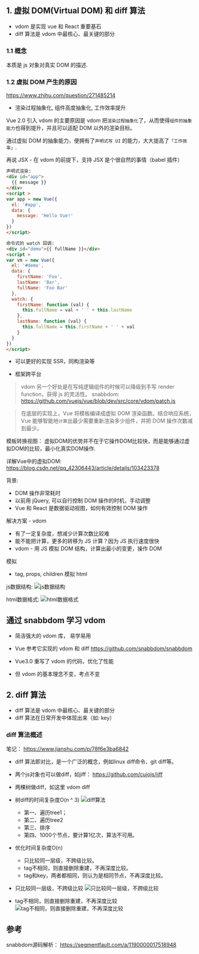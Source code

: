## 1. 虚拟 DOM(Virtual DOM) 和 diff 算法
- vdom 是实现 vue 和 React 重要基石
- diff 算法是 vdom 中最核心、最关键的部分

### 1.1 概念
本质是 js 对象对真实 DOM 的描述.

### 1.2 虚拟 DOM 产生的原因
https://www.zhihu.com/question/271485214

- 渲染过程抽象化, 组件高度抽象化, 工作效率提升

Vue 2.0 引入 vdom 的主要原因是 vdom 把`渲染过程抽象化`了，从而使得`组件的抽象能力`也得到提升，并且可以适配 DOM 以外的渲染目标。

通过虚拟 DOM 的抽象能力，便拥有了`声明式写 UI` 的能力，大大提高了`「工作效率」`.

再说 JSX - 在 vdom 的前提下，支持 JSX 是个很自然的事情（babel 插件）

```html
声明式渲染: 
<div id="app">
  {{ message }}
</div>
<script >
var app = new Vue({
  el: '#app',
  data: {
    message: 'Hello Vue!'
  }
})
</script>
```
```html
命令式的 watch 回调:
<div id="demo">{{ fullName }}</div>
<script >
var vm = new Vue({
  el: '#demo',
  data: {
    firstName: 'Foo',
    lastName: 'Bar',
    fullName: 'Foo Bar'
  },
  watch: {
    firstName: function (val) {
      this.fullName = val + ' ' + this.lastName
    },
    lastName: function (val) {
      this.fullName = this.firstName + ' ' + val
    }
  }
})
</script>
```

- 可以更好的实现 SSR，同构渲染等

- 框架跨平台

> vdom 另一个好处是在写纯逻辑组件的时候可以降级到手写 render function，获得 js 的灵活性。
snabbdom: https://github.com/vuejs/vue/blob/dev/src/core/vdom/patch.js

> 在底层的实现上，Vue 将模板编译成虚拟 DOM 渲染函数。结合响应系统，Vue 能够智能地`计算`出最少需要重新渲染多少组件，并把 DOM 操作次数减到最少。

模板转换视图：
虚拟DOM的优势并不在于它操作DOM比较快，而是能够通过虚拟DOM的比较，最小化真实DOM操作.

详解Vue中的虚拟DOM:
https://blog.csdn.net/qq_42306443/article/details/103423378

背景:
- DOM 操作非常耗时
- 以前用 jQuery, 可以自行控制 DOM 操作的时机，手动调整
- Vue 和 React 是数据驱动视图，如何有效控制 DOM 操作

解决方案 - vdom
- 有了一定复杂度，想减少计算次数比较难
- 能不能把计算，更多的转移为 JS 计算？因为 JS 执行速度很快
- vdom - 用 JS 模拟 DOM 结构，计算出最小的变更，操作 DOM

模拟
- tag, props, children 模拟 html

js数据结构: ![js数据结构](https://upload-images.jianshu.io/upload_images/11119410-01dc44e180748e21.png)

html数据格式: ![html数据格式](https://upload-images.jianshu.io/upload_images/11119410-698b2757a1135398.png)



## 通过 snabbdom 学习 vdom
- 简洁强大的 vdom 库， 易学易用
- Vue 参考它实现的 vdom 和 diff
https://github.com/snabbdom/snabbdom

- Vue3.0 重写了 vdom 的代码，优化了性能
- 但 vdom 的基本理念不变，考点不变

## 2. diff 算法
- diff 算法是 vdom 中最核心、最关键的部分
- diff 算法在日常开发中体现出来（如: key）

### diff 算法概述
笔记：
https://www.jianshu.com/p/78f6e3ba6842

- diff 算法即对比，是一个广泛的概念，例如linux diff命令、git diff等。

- 两个js对象也可以做diff，如jiff： https://github.com/cujojs/jiff

- 两棵树做diff，如这里 vdom diff

- 树diff的时间复杂度O(n ^ 3)
![diff算法](https://upload-images.jianshu.io/upload_images/10349654-e3e51d23198a0cf5.png)
    - 第一、遍历tree1；
    - 第二、遍历tree2
    - 第三、排序
    - 第四、1000个节点，要计算1亿次，算法不可用。
    
- 优化时间复杂度O(n)
    - 只比较同一层级，不跨级比较。
    - tag不相同，则直接删除重建，不再深度比较。
    - tag和key，两者都相同，则认为是相同节点，不再深度比较。

- 只比较同一层级，不跨级比较
  ![只比较同一层级，不跨级比较](https://upload-images.jianshu.io/upload_images/10349654-6e0351da1c19e560.png)
  
- tag不相同，则直接删除重建，不再深度比较
    ![tag不相同，则直接删除重建，不再深度比较](https://upload-images.jianshu.io/upload_images/10349654-8e74d765ac95fb5c.png)
    
    
## 参考
snabbdom源码解析： https://segmentfault.com/a/1190000017518948